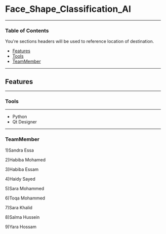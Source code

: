 # Face_Shape_Classification_AI
---
### Table of Contents
You're sections headers will be used to reference location of destination.

- [Features](#Features)
- [Tools](#Tools)
- [TeamMember](#TeamMember)
---

## Features


---
### Tools
----
- Python
- Qt Designer
----
### TeamMember
1)Sandra Essa

2)Habiba Mohamed

3)Habiba Essam

4)Haidy Sayed

5)Sara Mohammed

6)Toqa Mohammed

7)Sara Khalid

8)Salma Hussein

9)Yara Hossam
